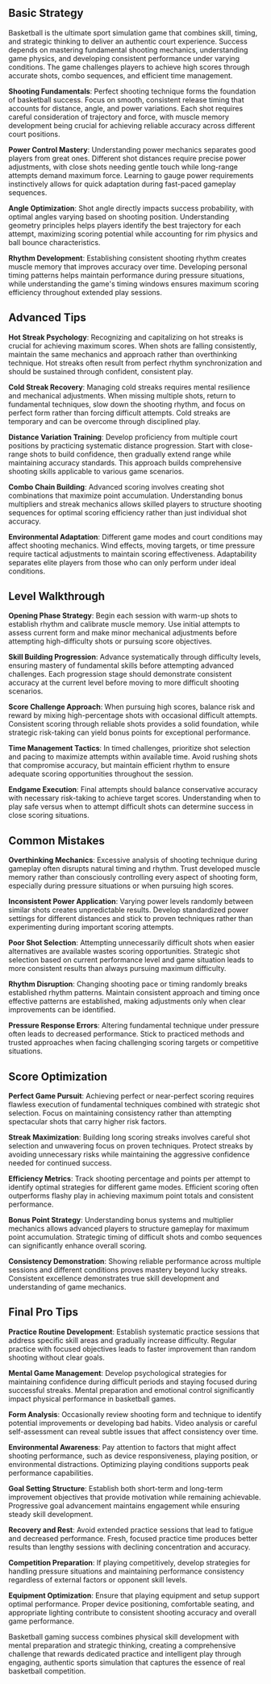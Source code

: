 

## Basic Strategy

Basketball is the ultimate sport simulation game that combines skill, timing, and strategic thinking to deliver an authentic court experience. Success depends on mastering fundamental shooting mechanics, understanding game physics, and developing consistent performance under varying conditions. The game challenges players to achieve high scores through accurate shots, combo sequences, and efficient time management.

**Shooting Fundamentals**: Perfect shooting technique forms the foundation of basketball success. Focus on smooth, consistent release timing that accounts for distance, angle, and power variations. Each shot requires careful consideration of trajectory and force, with muscle memory development being crucial for achieving reliable accuracy across different court positions.

**Power Control Mastery**: Understanding power mechanics separates good players from great ones. Different shot distances require precise power adjustments, with close shots needing gentle touch while long-range attempts demand maximum force. Learning to gauge power requirements instinctively allows for quick adaptation during fast-paced gameplay sequences.

**Angle Optimization**: Shot angle directly impacts success probability, with optimal angles varying based on shooting position. Understanding geometry principles helps players identify the best trajectory for each attempt, maximizing scoring potential while accounting for rim physics and ball bounce characteristics.

**Rhythm Development**: Establishing consistent shooting rhythm creates muscle memory that improves accuracy over time. Developing personal timing patterns helps maintain performance during pressure situations, while understanding the game's timing windows ensures maximum scoring efficiency throughout extended play sessions.

## Advanced Tips

**Hot Streak Psychology**: Recognizing and capitalizing on hot streaks is crucial for achieving maximum scores. When shots are falling consistently, maintain the same mechanics and approach rather than overthinking technique. Hot streaks often result from perfect rhythm synchronization and should be sustained through confident, consistent play.

**Cold Streak Recovery**: Managing cold streaks requires mental resilience and mechanical adjustments. When missing multiple shots, return to fundamental techniques, slow down the shooting rhythm, and focus on perfect form rather than forcing difficult attempts. Cold streaks are temporary and can be overcome through disciplined play.

**Distance Variation Training**: Develop proficiency from multiple court positions by practicing systematic distance progression. Start with close-range shots to build confidence, then gradually extend range while maintaining accuracy standards. This approach builds comprehensive shooting skills applicable to various game scenarios.

**Combo Chain Building**: Advanced scoring involves creating shot combinations that maximize point accumulation. Understanding bonus multipliers and streak mechanics allows skilled players to structure shooting sequences for optimal scoring efficiency rather than just individual shot accuracy.

**Environmental Adaptation**: Different game modes and court conditions may affect shooting mechanics. Wind effects, moving targets, or time pressure require tactical adjustments to maintain scoring effectiveness. Adaptability separates elite players from those who can only perform under ideal conditions.

## Level Walkthrough

**Opening Phase Strategy**: Begin each session with warm-up shots to establish rhythm and calibrate muscle memory. Use initial attempts to assess current form and make minor mechanical adjustments before attempting high-difficulty shots or pursuing score objectives.

**Skill Building Progression**: Advance systematically through difficulty levels, ensuring mastery of fundamental skills before attempting advanced challenges. Each progression stage should demonstrate consistent accuracy at the current level before moving to more difficult shooting scenarios.

**Score Challenge Approach**: When pursuing high scores, balance risk and reward by mixing high-percentage shots with occasional difficult attempts. Consistent scoring through reliable shots provides a solid foundation, while strategic risk-taking can yield bonus points for exceptional performance.

**Time Management Tactics**: In timed challenges, prioritize shot selection and pacing to maximize attempts within available time. Avoid rushing shots that compromise accuracy, but maintain efficient rhythm to ensure adequate scoring opportunities throughout the session.

**Endgame Execution**: Final attempts should balance conservative accuracy with necessary risk-taking to achieve target scores. Understanding when to play safe versus when to attempt difficult shots can determine success in close scoring situations.

## Common Mistakes

**Overthinking Mechanics**: Excessive analysis of shooting technique during gameplay often disrupts natural timing and rhythm. Trust developed muscle memory rather than consciously controlling every aspect of shooting form, especially during pressure situations or when pursuing high scores.

**Inconsistent Power Application**: Varying power levels randomly between similar shots creates unpredictable results. Develop standardized power settings for different distances and stick to proven techniques rather than experimenting during important scoring attempts.

**Poor Shot Selection**: Attempting unnecessarily difficult shots when easier alternatives are available wastes scoring opportunities. Strategic shot selection based on current performance level and game situation leads to more consistent results than always pursuing maximum difficulty.

**Rhythm Disruption**: Changing shooting pace or timing randomly breaks established rhythm patterns. Maintain consistent approach and timing once effective patterns are established, making adjustments only when clear improvements can be identified.

**Pressure Response Errors**: Altering fundamental technique under pressure often leads to decreased performance. Stick to practiced methods and trusted approaches when facing challenging scoring targets or competitive situations.

## Score Optimization

**Perfect Game Pursuit**: Achieving perfect or near-perfect scoring requires flawless execution of fundamental techniques combined with strategic shot selection. Focus on maintaining consistency rather than attempting spectacular shots that carry higher risk factors.

**Streak Maximization**: Building long scoring streaks involves careful shot selection and unwavering focus on proven techniques. Protect streaks by avoiding unnecessary risks while maintaining the aggressive confidence needed for continued success.

**Efficiency Metrics**: Track shooting percentage and points per attempt to identify optimal strategies for different game modes. Efficient scoring often outperforms flashy play in achieving maximum point totals and consistent performance.

**Bonus Point Strategy**: Understanding bonus systems and multiplier mechanics allows advanced players to structure gameplay for maximum point accumulation. Strategic timing of difficult shots and combo sequences can significantly enhance overall scoring.

**Consistency Demonstration**: Showing reliable performance across multiple sessions and different conditions proves mastery beyond lucky streaks. Consistent excellence demonstrates true skill development and understanding of game mechanics.

## Final Pro Tips

**Practice Routine Development**: Establish systematic practice sessions that address specific skill areas and gradually increase difficulty. Regular practice with focused objectives leads to faster improvement than random shooting without clear goals.

**Mental Game Management**: Develop psychological strategies for maintaining confidence during difficult periods and staying focused during successful streaks. Mental preparation and emotional control significantly impact physical performance in basketball games.

**Form Analysis**: Occasionally review shooting form and technique to identify potential improvements or developing bad habits. Video analysis or careful self-assessment can reveal subtle issues that affect consistency over time.

**Environmental Awareness**: Pay attention to factors that might affect shooting performance, such as device responsiveness, playing position, or environmental distractions. Optimizing playing conditions supports peak performance capabilities.

**Goal Setting Structure**: Establish both short-term and long-term improvement objectives that provide motivation while remaining achievable. Progressive goal advancement maintains engagement while ensuring steady skill development.

**Recovery and Rest**: Avoid extended practice sessions that lead to fatigue and decreased performance. Fresh, focused practice time produces better results than lengthy sessions with declining concentration and accuracy.

**Competition Preparation**: If playing competitively, develop strategies for handling pressure situations and maintaining performance consistency regardless of external factors or opponent skill levels.

**Equipment Optimization**: Ensure that playing equipment and setup support optimal performance. Proper device positioning, comfortable seating, and appropriate lighting contribute to consistent shooting accuracy and overall game performance.

Basketball gaming success combines physical skill development with mental preparation and strategic thinking, creating a comprehensive challenge that rewards dedicated practice and intelligent play through engaging, authentic sports simulation that captures the essence of real basketball competition.